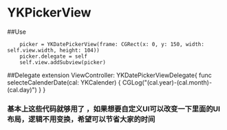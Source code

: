 # YKPickerView

##Use

        picker = YKDatePickerView(frame: CGRect(x: 0, y: 150, width: self.view.width, height: 104))
        picker.delegate = self
        self.view.addSubview(picker)

##Delegate
        extension ViewController: YKDatePickerViewDelegate{
        func selecteCalenderDate(cal: YKCalender) {
        CGLog("\(cal.year)-\(cal.month)-\(cal.day)")
        }
}

### 基本上这些代码就够用了  ，如果想要自定义UI可以改变一下里面的UI布局，逻辑不用变换，希望可以节省大家的时间

